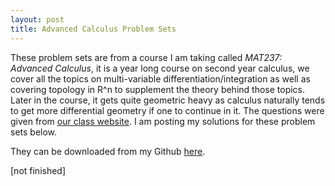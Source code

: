 ```yaml
---
layout: post
title: Advanced Calculus Problem Sets
---
```


These problem sets are from a course I am taking called <em>MAT237: Advanced Calculus</em>, it is a year long course on second year
calculus, we cover all the topics on multi-variable differentiation/integration as well as covering topology in R^n to
supplement the theory behind those topics. Later in the course, it gets quite geometric heavy as calculus naturally tends to get
more differential geometry if one to continue in it. The questions were given from <a href="http://utmat237.com">our class website</a>.
I am posting my solutions for these problem sets below.

They can be downloaded from my Github <a href="https://github.com/anmolBhullar/anmolbhullar.github.io/tree/master/solutions/mat237">here</a>.

[not finished]